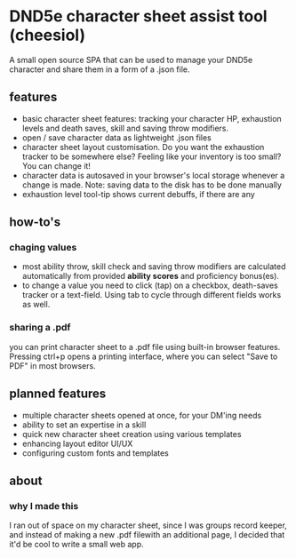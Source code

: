 # DND5e character sheet assist tool (cheesiol)
A small open source SPA that can be used to manage your DND5e character and share them in a form of a .json file.

## features
- basic character sheet features: tracking your character HP, exhaustion levels and death saves, skill and saving throw modifiers.
- open / save character data as lightweight .json files
- character sheet layout customisation. Do you want the exhaustion tracker to be somewhere else? Feeling like your inventory is too small? You can change it!
- character data is autosaved in your browser's local storage whenever a change is made. Note: saving data to the disk has to be done manually
- exhaustion level tool-tip shows current debuffs, if there are any

## how-to's
### chaging values
- most ability throw, skill check and saving throw modifiers are calculated automatically from provided **ability scores** and proficiency bonus(es).
- to change a value you need to click (tap) on a checkbox, death-saves tracker or a text-field. Using tab to cycle through different fields works as well.

### sharing a .pdf
you can print character sheet to a .pdf file using built-in browser features. Pressing ctrl+p opens a printing interface, where you can select "Save to PDF" in most browsers.

## planned features
- multiple character sheets opened at once, for your DM'ing needs
- ability to set an expertise in a skill
- quick new character sheet creation using various templates
- enhancing layout editor UI/UX
- configuring custom fonts and templates

## about
### why I made this
I ran out of space on my character sheet, since I was groups record keeper, and instead of making a new .pdf filewith an additional page, I decided that it'd be cool to write a small web app.
